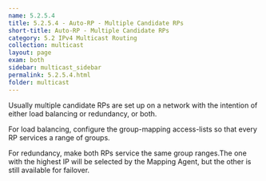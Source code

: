 ```yaml
---
name: 5.2.5.4
title: 5.2.5.4 - Auto-RP - Multiple Candidate RPs 
short-title: Auto-RP - Multiple Candidate RPs
category: 5.2 IPv4 Multicast Routing
collection: multicast
layout: page
exam: both
sidebar: multicast_sidebar
permalink: 5.2.5.4.html
folder: multicast
---
```

Usually multiple candidate RPs are set up on a network with the intention of either load balancing or redundancy, or both.

For load balancing, configure the group-mapping access-lists so that every RP services a range of groups.

For redundancy, make both RPs service the same group ranges.The one with the highest IP will be selected by the Mapping Agent, but the other is still available for failover.

